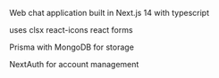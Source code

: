 Web chat application built in Next.js 14 with typescript

uses clsx react-icons react forms

Prisma with MongoDB for storage 

NextAuth for account management
